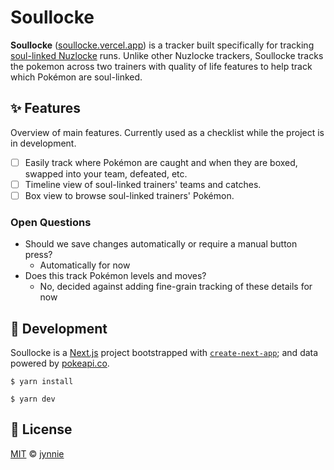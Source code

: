 # Soullocke

**Soullocke** ([soullocke.vercel.app](https://soullocke.vercel.app)) is a tracker built specifically for tracking [soul-linked Nuzlocke](https://pastebin.com/Fg6hfDma) runs. Unlike other Nuzlocke trackers, Soullocke tracks the pokemon across two trainers with quality of life features to help track which Pokémon are soul-linked.

## ✨ Features

Overview of main features. Currently used as a checklist while the project is in development.

- [ ] Easily track where Pokémon are caught and when they are boxed, swapped into your team, defeated, etc.
- [ ] Timeline view of soul-linked trainers' teams and catches.
- [ ] Box view to browse soul-linked trainers' Pokémon.

### Open Questions

- Should we save changes automatically or require a manual button press?
  - Automatically for now
- Does this track Pokémon levels and moves?
  - No, decided against adding fine-grain tracking of these details for now

## 🔨 Development

Soullocke is a [Next.js](https://nextjs.org/) project bootstrapped with [`create-next-app`](https://github.com/vercel/next.js/tree/canary/packages/create-next-app); and data powered by [pokeapi.co](https://pokeapi.co/).

```
$ yarn install
```

```
$ yarn dev
```

## 📄 License

[MIT](https://github.com/jynnie/soullocke/blob/main/LICENSE) © [jynnie](https://github.com/jynnie)
